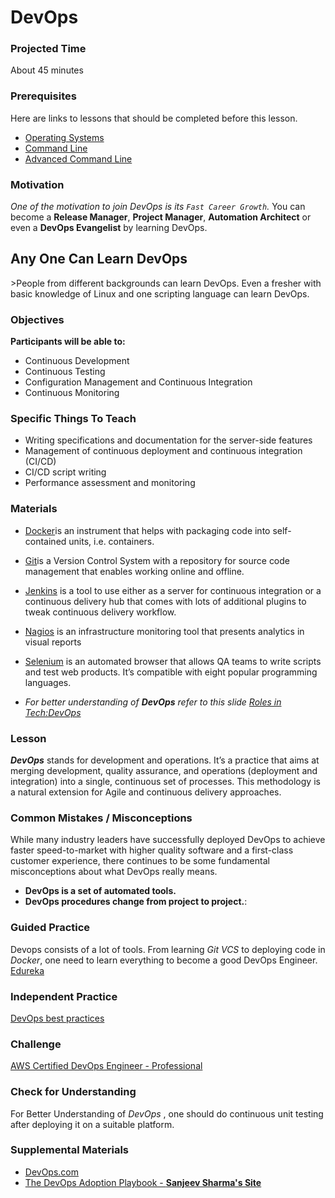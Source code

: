 # DevOps

### Projected Time

About 45 minutes

### Prerequisites

Here are links to lessons that should be completed before this lesson.
- [Operating Systems](/operating-systems/operating-systems.md)
- [Command Line](/command-line/command-line-interface.md)
- [Advanced Command Line](/command-line/command-line-advanced.md)

### Motivation

*One of the motivation to join DevOps is its `Fast Career Growth`.* 
You can become a **Release Manager**, **Project Manager**, **Automation Architect** or even a **DevOps Evangelist** by learning DevOps.

<h2>Any One Can Learn DevOps</h2>
>People from different backgrounds can learn DevOps. Even a fresher with basic knowledge of Linux and one scripting language can learn DevOps.

### Objectives

**Participants will be able to:**

- Continuous Development
- Continuous Testing
- Configuration Management and Continuous Integration  
- Continuous Monitoring


### Specific Things To Teach

- Writing specifications and documentation for the server-side features
- Management of continuous deployment and continuous integration (CI/CD)
- CI/CD script writing
- Performance assessment and monitoring

### Materials

- [Docker](https://www.docker.com/)is an instrument that helps with packaging code into self-contained units, i.e. containers.
- [Git](https://git-scm.com/)is a Version Control System with a repository for source code management that enables working online and offline.
- [Jenkins](https://jenkins.io/) is a tool to use either as a server for continuous integration or a continuous delivery hub that comes with lots of additional plugins to tweak continuous delivery workflow.
- [Nagios](https://www.nagios.org/) is an infrastructure monitoring tool that presents analytics in visual reports
- [Selenium](https://www.seleniumhq.org/) is an automated browser that allows QA teams to write scripts and test web products. It’s compatible with eight popular programming languages.

- *For better understanding of **DevOps** refer to this slide [Roles in Tech:DevOps](https://docs.google.com/presentation/d/1GaoHCdvQ2UplDjapp2wG-VRsxlqtzFqIpOtIqvKNYOo/edit?usp=sharing)*

### Lesson

**_DevOps_** stands for development and operations. It’s a practice that aims at merging development, quality assurance, and operations (deployment and integration) into a single, continuous set of processes. This methodology is a natural extension for Agile and continuous delivery approaches.


### Common Mistakes / Misconceptions

While many industry leaders have successfully deployed DevOps to achieve faster speed-to-market with higher quality software and a first-class customer experience, there continues to be some fundamental misconceptions about what DevOps really means.

- **DevOps is a set of automated tools.**
- **DevOps procedures change from project to project.**: 


### Guided Practice

Devops consists of a lot of tools. From learning *Git VCS* to deploying code in *Docker*, one need to learn everything to become a good DevOps Engineer.
[Edureka](https://www.edureka.co/devops)

### Independent Practice

[DevOps best practices](https://devops.com/design-devops-best-practices/)

### Challenge

[AWS Certified DevOps Engineer - Professional](https://aws.amazon.com/certification/certified-devops-engineer-professional/)


### Check for Understanding

For Better Understanding of *DevOps* , one should do continuous unit testing after deploying it on a suitable platform. 

### Supplemental Materials
- [DevOps.com](https://devops.com/)
- [The DevOps Adoption Playbook - **Sanjeev Sharma's Site**](https://sdarchitect.blog/understanding-devops/)